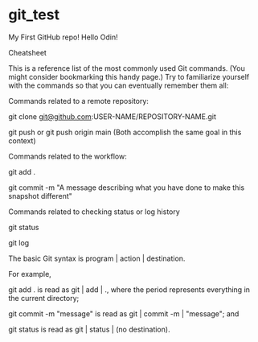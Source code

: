 # git_test
My First GitHub repo!
Hello Odin!



Cheatsheet

This is a reference list of the most commonly used Git commands. (You might consider bookmarking this handy page.) Try to familiarize yourself with the commands so that you can eventually remember them all:


Commands related to a remote repository:

git clone git@github.com:USER-NAME/REPOSITORY-NAME.git

git push or git push origin main (Both accomplish the same goal in this context)

Commands related to the workflow:

git add .

git commit -m "A message describing what you have done to make this snapshot different"

Commands related to checking status or log history

git status

git log

The basic Git syntax is program | action | destination.



For example,



git add . is read as git | add | ., where the period represents everything in the current directory;

git commit -m "message" is read as git | commit -m | "message"; and

git status is read as git | status | (no destination).
